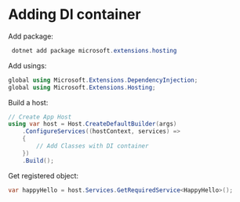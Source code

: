 
# Adding DI container

Add package:

```powershell
 dotnet add package microsoft.extensions.hosting
```

Add usings:

```csharp
global using Microsoft.Extensions.DependencyInjection;
global using Microsoft.Extensions.Hosting;
```

Build a host:
```csharp
// Create App Host
using var host = Host.CreateDefaultBuilder(args)
    .ConfigureServices((hostContext, services) =>
    {
        // Add Classes with DI container
    })
    .Build();
```

Get registered object:

```csharp
var happyHello = host.Services.GetRequiredService<HappyHello>();
```